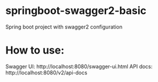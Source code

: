 # springboot-swagger2-basic
Spring boot project with swagger2 configuration

# How to use:
 Swagger UI: http://localhost:8080/swagger-ui.html
 API docs: http://localhost:8080/v2/api-docs
